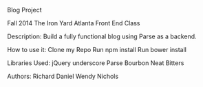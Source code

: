 Blog Project

Fall 2014 The Iron Yard Atlanta Front End Class

Description: Build a fully functional blog using Parse as a backend.

How to use it:
  Clone my Repo
  Run npm install
  Run bower install

Libraries Used:
jQuery
underscore
Parse
Bourbon
Neat
Bitters

Authors:
Richard Daniel
Wendy Nichols
